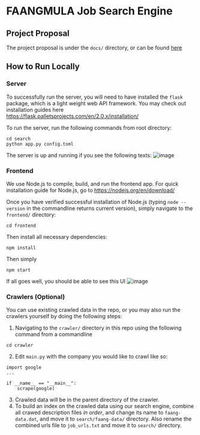 # FAANGMULA Job Search Engine

## Project Proposal
The project proposal is under the `docs/` directory, or can be found [here](https://github.com/tonymuu/CourseProject/blob/main/docs/CS410%20Project%20Proposal.pdf)


## How to Run Locally

### Server
To successfully run the server, you will need to have installed the `flask` package, which is a light weight web API framework. You may check out installation guides here https://flask.palletsprojects.com/en/2.0.x/installation/

To run the server, run the following commands from root directory:
```
cd search
python app.py config.toml
```
The server is up and running if you see the following texts:
![image](https://user-images.githubusercontent.com/10318596/144959517-a16078e3-2716-41d3-922d-476c583549d4.png)



### Frontend

We use Node.js to compile, build, and run the frontend app. For quick installation guide for Node.js, go to https://nodejs.org/en/download/ 

Once you have verified successful installation of Node.js (typing `node --version` in the commandline returns current version), simply navigate to the `frontend/` directory:
```
cd frontend
```

Then install all necessary dependencies:
```
npm install
```

Then simply 
```
npm start
```

If all goes well, you should be able to see this UI
![image](https://user-images.githubusercontent.com/10318596/144959958-b3f39bb6-b92b-426b-a725-36cc7843737a.png)



### Crawlers (Optional)
You can use existing crawled data in the repo, or you may also run the crawlers yourself by doing the following steps:
1. Navigating to the `crawler/` directory in this repo using the following command from a commandline
```
cd crawler
```
2. Edit `main.py` with the company you would like to crawl like so:
```
import google
...

if __name__ == "__main__":
    scrape(google)
```
3. Crawled data will be in the parent directory of the crawler. 
4. To build an index on the crawled data using our search engine, combine all crawed description files *in order*, and change its name to `faang-data.dat`, and move it to `search/faang-data/` directory. Also rename the combined urls file to `job_urls.txt` and move it to `search/` directory. 

